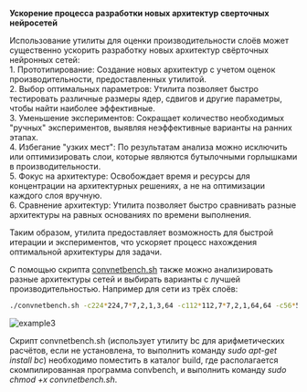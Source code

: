 **Ускорение процесса разработки новых архитектур сверточных нейросетей**

Использование утилиты для оценки производительности слоёв может существенно ускорить разработку новых архитектур свёрточных нейронных сетей:\
    1. Прототипирование: Создание новых архитектур с учетом оценок производительности, предоставленных утилитой.\
    2. Выбор оптимальных параметров: Утилита позволяет быстро тестировать различные размеры ядер, сдвигов и другие параметры, чтобы найти наиболее эффективные.\
    3. Уменьшение экспериментов: Сокращает количество необходимых "ручных" экспериментов, выявляя неэффективные варианты на ранних этапах.\
    4. Избегание "узких мест": По результатам анализа можно исключить или оптимизировать слои, которые являются бутылочными горлышками в производительности.\
    5. Фокус на архитектуре: Освобождает время и ресурсы для концентрации на архитектурных решениях, а не на оптимизации каждого слоя вручную.\
    6. Сравнение архитектур: Утилита позволяет быстро сравнивать разные архитектуры на равных основаниях по времени выполнения.

Таким образом, утилита предоставляет возможность для быстрой итерации и экспериментов, что ускоряет процесс нахождения оптимальной архитектуры для задачи.

С помощью скрипта [convnetbench.sh](https://github.com/nvdix/CNN_perf/blob/main/example/additional_examples/convnetbench.sh) также можно анализировать разные архитектуры сетей и выбирать варианты с лучшей производительностью. Например для сети из трёх слоёв:
```bash
./convnetbench.sh -c224*224,7*7,2,1,3,64 -c112*112,7*7,2,1,64,64 -c56*56,3*3,2,1,64,128
```
![example3](https://github.com/nvdix/CNN_perf/blob/main/example/additional_examples/3.png)

Скрипт convnetbench.sh (использует утилиту bc для арифметических расчётов, если не установлена, то выполнить команду _sudo apt-get install bc_) необходимо поместить в каталог build, где располагается скомпилированная программа convbench, и выполнить команду _sudo chmod +x convnetbench.sh_.
